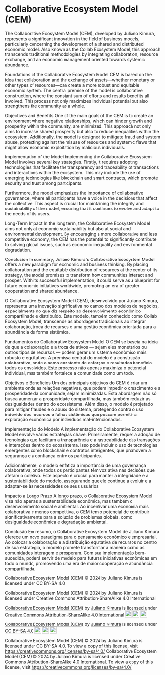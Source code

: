 # Collaborative Ecosystem Model (CEM)

The Collaborative Ecosystem Model (CEM), developed by Juliano Kimura, represents a significant innovation in the field of business models, particularly concerning the development of a shared and distributed economic model. Also known as the Collab Ecosystem Model, this approach transcends traditional methodologies by integrating collaboration, resource exchange, and an economic management oriented towards systemic abundance.

Foundations of the Collaborative Ecosystem Model
CEM is based on the idea that collaboration and the exchange of assets—whether monetary or other types of resources—can create a more robust and equitable economic system. The central premise of the model is collaborative construction, where the constant sum of efforts and results benefits all involved. This process not only maximizes individual potential but also strengthens the community as a whole.

Objectives and Benefits
One of the main goals of the CEM is to create an environment where negative relationships, which can hinder growth and prosperity within the community, are minimized. This approach not only aims to increase shared prosperity but also to reduce inequalities within the ecosystem. Additionally, the model is designed to mitigate fraud and system abuse, protecting against the misuse of resources and systemic flaws that might allow economic exploitation by malicious individuals.

Implementation of the Model
Implementing the Collaborative Ecosystem Model involves several key strategies. Firstly, it requires adopting technologies that facilitate the transparency and traceability of transactions and interactions within the ecosystem. This may include the use of emerging technologies like blockchain and smart contracts, which promote security and trust among participants.

Furthermore, the model emphasizes the importance of collaborative governance, where all participants have a voice in the decisions that affect the collective. This aspect is crucial for maintaining the integrity and sustainability of the model, ensuring that it continues to evolve and adapt to the needs of its users.

Long-Term Impact
In the long term, the Collaborative Ecosystem Model aims not only at economic sustainability but also at social and environmental development. By encouraging a more collaborative and less competitive economy, the CEM has the potential to significantly contribute to solving global issues, such as economic inequality and environmental degradation.

Conclusion
In summary, Juliano Kimura's Collaborative Ecosystem Model offers a new paradigm for economic and business thinking. By placing collaboration and the equitable distribution of resources at the center of its strategy, the model promises to transform how communities interact and prosper. With its successful implementation, it could serve as a blueprint for future economic initiatives worldwide, promoting an era of greater cooperation and shared abundance.



O Collaborative Ecosystem Model (CEM), desenvolvido por Juliano Kimura, representa uma inovação significativa no campo dos modelos de negócios, especialmente no que diz respeito ao desenvolvimento econômico compartilhado e distribuído. Este modelo, também conhecido como Collab Ecosystem Model, transcende as abordagens tradicionais ao integrar colaboração, troca de recursos e uma gestão econômica orientada para a abundância de forma sistêmica.

Fundamentos do Collaborative Ecosystem Model
O CEM se baseia na ideia de que a colaboração e a troca de ativos — sejam eles monetários ou outros tipos de recursos — podem gerar um sistema econômico mais robusto e equitativo. A premissa central do modelo é a construção colaborativa, onde a soma constante de esforços e resultados beneficia todos os envolvidos. Este processo não apenas maximiza o potencial individual, mas também fortalece a comunidade como um todo.

Objetivos e Benefícios
Um dos principais objetivos do CEM é criar um ambiente onde as relações negativas, que podem impedir o crescimento e a prosperidade da comunidade, sejam minimizadas. Esta abordagem não só busca aumentar a prosperidade compartilhada, mas também reduzir as desigualdades dentro do ecossistema. Além disso, o modelo é projetado para mitigar fraudes e o abuso do sistema, protegendo contra o uso indevido dos recursos e falhas sistêmicas que possam permitir a exploração econômica por indivíduos mal-intencionados.

Implementação do Modelo
A implementação do Collaborative Ecosystem Model envolve várias estratégias chave. Primeiramente, requer a adoção de tecnologias que facilitam a transparência e a rastreabilidade das transações e interações dentro do ecossistema. Isso pode incluir o uso de tecnologias emergentes como blockchain e contratos inteligentes, que promovem a segurança e a confiança entre os participantes.

Adicionalmente, o modelo enfatiza a importância de uma governança colaborativa, onde todos os participantes têm voz ativa nas decisões que afetam o coletivo. Este aspecto é crucial para manter a integridade e a sustentabilidade do modelo, assegurando que ele continue a evoluir e a adaptar-se às necessidades de seus usuários.

Impacto a Longo Prazo
A longo prazo, o Collaborative Ecosystem Model visa não apenas a sustentabilidade econômica, mas também o desenvolvimento social e ambiental. Ao incentivar uma economia mais colaborativa e menos competitiva, o CEM tem o potencial de contribuir significativamente para a solução de problemas globais, como desigualdade econômica e degradação ambiental.

Conclusão
Em resumo, o Collaborative Ecosystem Model de Juliano Kimura oferece um novo paradigma para o pensamento econômico e empresarial. Ao colocar a colaboração e a distribuição equitativa de recursos no centro de sua estratégia, o modelo promete transformar a maneira como as comunidades interagem e prosperam. Com sua implementação bem-sucedida, poderá servir de modelo para futuras iniciativas econômicas em todo o mundo, promovendo uma era de maior cooperação e abundância compartilhada.


Collaborative Ecosystem Model (CEM) © 2024 by Juliano Kimura is licensed under CC BY-SA 4.0

Collaborative Ecosystem Model (CEM) © 2024 by Juliano Kimura is licensed under Creative Commons Attribution-ShareAlike 4.0 International

<p xmlns:cc="http://creativecommons.org/ns#" xmlns:dct="http://purl.org/dc/terms/"><a property="dct:title" rel="cc:attributionURL" href="http://www.julianokimura.com.br/cem">Collaborative Ecosystem Model (CEM)</a> by <a rel="cc:attributionURL dct:creator" property="cc:attributionName" href="http://www.julianokimura.com.br/">Juliano Kimura</a> is licensed under <a href="https://creativecommons.org/licenses/by-sa/4.0/?ref=chooser-v1" target="_blank" rel="license noopener noreferrer" style="display:inline-block;">Creative Commons Attribution-ShareAlike 4.0 International<img style="height:22px!important;margin-left:3px;vertical-align:text-bottom;" src="https://mirrors.creativecommons.org/presskit/icons/cc.svg?ref=chooser-v1" alt=""><img style="height:22px!important;margin-left:3px;vertical-align:text-bottom;" src="https://mirrors.creativecommons.org/presskit/icons/by.svg?ref=chooser-v1" alt=""><img style="height:22px!important;margin-left:3px;vertical-align:text-bottom;" src="https://mirrors.creativecommons.org/presskit/icons/sa.svg?ref=chooser-v1" alt=""></a></p>
<p xmlns:cc="http://creativecommons.org/ns#" xmlns:dct="http://purl.org/dc/terms/"><a property="dct:title" rel="cc:attributionURL" href="http://www.julianokimura.com.br/cem">Collaborative Ecosystem Model (CEM)</a> by <a rel="cc:attributionURL dct:creator" property="cc:attributionName" href="http://www.julianokimura.com.br/">Juliano Kimura</a> is licensed under <a href="https://creativecommons.org/licenses/by-sa/4.0/?ref=chooser-v1" target="_blank" rel="license noopener noreferrer" style="display:inline-block;">CC BY-SA 4.0<img style="height:22px!important;margin-left:3px;vertical-align:text-bottom;" src="https://mirrors.creativecommons.org/presskit/icons/cc.svg?ref=chooser-v1" alt=""><img style="height:22px!important;margin-left:3px;vertical-align:text-bottom;" src="https://mirrors.creativecommons.org/presskit/icons/by.svg?ref=chooser-v1" alt=""><img style="height:22px!important;margin-left:3px;vertical-align:text-bottom;" src="https://mirrors.creativecommons.org/presskit/icons/sa.svg?ref=chooser-v1" alt=""></a></p>

Collaborative Ecosystem Model (CEM) © 2024 by Juliano Kimura is licensed under CC BY-SA 4.0. To view a copy of this license, visit https://creativecommons.org/licenses/by-sa/4.0/
Collaborative Ecosystem Model (CEM) © 2024 by Juliano Kimura is licensed under Creative Commons Attribution-ShareAlike 4.0 International. To view a copy of this license, visit https://creativecommons.org/licenses/by-sa/4.0/
